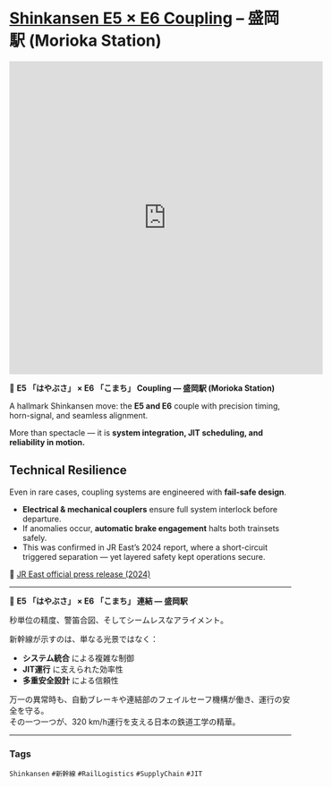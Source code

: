 # [Shinkansen E5 × E6 Coupling](https://www.jreast.co.jp/press/2024/20240926_ho02.pdf) – 盛岡駅 (Morioka Station)

<iframe src="https://www.youtube.com/embed/pn5hOUS1Cpc" 
        width="560" height="560" 
        style="aspect-ratio: 9/16;" 
        frameborder="0" allowfullscreen>
</iframe>

🚄 **E5 「はやぶさ」 × E6 「こまち」 Coupling — 盛岡駅 (Morioka Station)**  

A hallmark Shinkansen move: the **E5 and E6** couple with precision timing, horn-signal, and seamless alignment.  

More than spectacle — it is **system integration, JIT scheduling, and reliability in motion.**

## Technical Resilience  
Even in rare cases, coupling systems are engineered with **fail-safe design**.  

- **Electrical & mechanical couplers** ensure full system interlock before departure.  
- If anomalies occur, **automatic brake engagement** halts both trainsets safely.  
- This was confirmed in JR East’s 2024 report, where a short-circuit triggered separation — yet layered safety kept operations secure.  

📑 [JR East official press release (2024)](https://www.jreast.co.jp/press/2024/20240926_ho02.pdf)  

---

🚄 **E5 「はやぶさ」 × E6 「こまち」 連結 — 盛岡駅**  

秒単位の精度、警笛合図、そしてシームレスなアライメント。  

新幹線が示すのは、単なる光景ではなく：  
- **システム統合** による複雑な制御  
- **JIT運行** に支えられた効率性  
- **多重安全設計** による信頼性  

万一の異常時も、自動ブレーキや連結部のフェイルセーフ機構が働き、運行の安全を守る。  
その一つ一つが、320 km/h運行を支える日本の鉄道工学の精華。  

---

### Tags  
`Shinkansen` `#新幹線` `#RailLogistics` `#SupplyChain` `#JIT`
